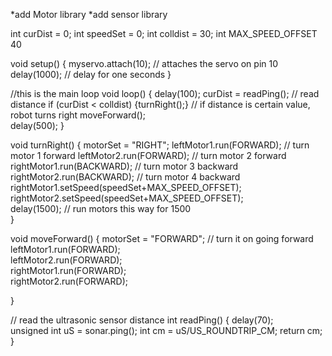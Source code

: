 *add Motor library
*add sensor library

int curDist = 0;
int speedSet = 0;
int colldist = 30;
int MAX_SPEED_OFFSET 40

void setup() {
  myservo.attach(10);  // attaches the servo on pin 10 
  delay(1000); // delay for one seconds
 }

//this is the main loop
void loop() {
  delay(100);
  curDist = readPing();   // read distance
  if (curDist < colldist) {turnRight();}  // if distance is certain value, robot turns right
  moveForward();  
  delay(500);
 }

void turnRight() {
  motorSet = "RIGHT";
  leftMotor1.run(FORWARD);      // turn motor 1 forward
  leftMotor2.run(FORWARD);      // turn motor 2 forward
  rightMotor1.run(BACKWARD);    // turn motor 3 backward
  rightMotor2.run(BACKWARD);    // turn motor 4 backward
  rightMotor1.setSpeed(speedSet+MAX_SPEED_OFFSET);      
  rightMotor2.setSpeed(speedSet+MAX_SPEED_OFFSET);     
  delay(1500); // run motors this way for 1500         
}  

void moveForward() {
    motorSet = "FORWARD";
// turn it on going forward
    leftMotor1.run(FORWARD);      
    leftMotor2.run(FORWARD);      
    rightMotor1.run(FORWARD);     
    rightMotor2.run(FORWARD);     
    
  }
  
// read the ultrasonic sensor distance
int readPing() { 
  delay(70);   
  unsigned int uS = sonar.ping();
  int cm = uS/US_ROUNDTRIP_CM;
  return cm;
}
